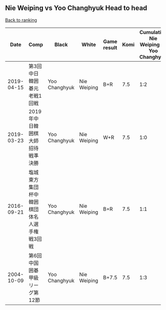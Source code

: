 ## Nie Weiping vs Yoo Changhyuk Head to head

[Back to ranking](../../index.md)




| **Date** | **Comp** | **Black** | **White** | **Game result** | **Komi** | **Cumulative Nie Weiping vs Yoo Changhyuk** | **Nie Weiping streak** | **Yoo Changhyuk streak** | 
| --- | --- | --- | --- | --- | --- | --- | --- | --- |
| 2019-04-15 | 第3回中日韓囲碁元老戦1回戦 | Yoo Changhyuk | Nie Weiping | B+R | 7.5 | 1:2 | 0 | 2 | 
| 2019-03-23 | 2019年中日韓囲棋大師招待戦準決勝 | Yoo Changhyuk | Nie Weiping | W+R | 7.5 | 1:0 | 1 | 0 | 
| 2016-09-21 | 塩城東方集団杯中韓囲棋団体名人選手権戦3回戦 | Yoo Changhyuk | Nie Weiping | B+R | 7.5 | 1:1 | 0 | 1 | 
| 2004-10-09 | 第6回中国囲碁甲級リーグ第12節 | Yoo Changhyuk | Nie Weiping | B+7.5 | 7.5 | 1:3 | 0 | 3 |




